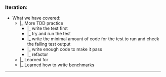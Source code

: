 ### Iteration:

+  What we have covered:
    - |_ More TDD practice
      - |_ write the test first
      - |_ try and run the test
      - |_ write the minimal amount of code for the test to run and check the failing test output 
      - |_ write enough code to make it pass
      - |_ refactor
    - |_ Learned for
    - |_ Learned how to write benchmarks
      
---

